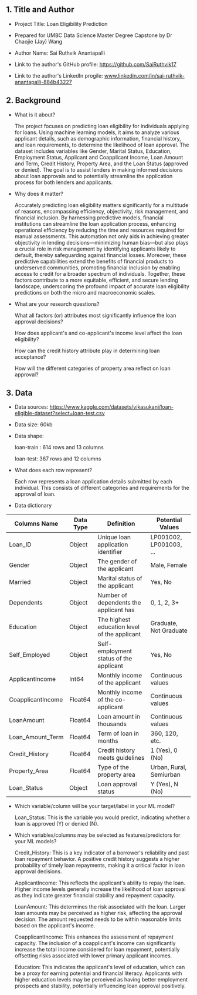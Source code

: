 ## 1. Title and Author

- Project Title: Loan Eligibility Prediction

- Prepared for UMBC Data Science Master Degree Capstone by Dr Chaojie (Jay) Wang

- Author Name: Sai Ruthvik Anantapalli

- Link to the author's GitHub profile: https://github.com/SaiRuthvik17

- Link to the author's LinkedIn progile: www.linkedin.com/in/sai-ruthvik-anantapalli-884b43227
    
## 2. Background

- What is it about?
  
  The project focuses on predicting loan eligibility for individuals applying for loans. Using machine learning models, it aims to analyze various applicant details, such as demographic information, financial history, and loan requirements, to determine the likelihood of loan approval. The dataset includes variables like Gender, Marital Status, Education, Employment Status, Applicant and Coapplicant Income, Loan Amount and Term, Credit History, Property Area, and the Loan Status (approved or denied). The goal is to assist lenders in making informed decisions about loan approvals and to potentially streamline the application process for both lenders and applicants.
  
- Why does it matter?
  
  Accurately predicting loan eligibility matters significantly for a multitude of reasons, encompassing efficiency, objectivity, risk management, and financial inclusion. By harnessing predictive models, financial institutions can streamline the loan application process, enhancing operational efficiency by reducing the time and resources required for manual assessments. This automation not only aids in achieving greater objectivity in lending decisions—minimizing human bias—but also plays a crucial role in risk management by identifying applicants likely to default, thereby safeguarding against financial losses. Moreover, these predictive capabilities extend the benefits of financial products to underserved communities, promoting financial inclusion by enabling access to credit for a broader spectrum of individuals. Together, these factors contribute to a more equitable, efficient, and secure lending landscape, underscoring the profound impact of accurate loan eligibility predictions on both the micro and macroeconomic scales.
  
- What are your research questions?
  
  What all factors (or) attributes most significantly influence the loan approval decisions?
  
  How does applicant's and co-applicant's income level affect the loan eligibility?

  How can the credit history attribute play in determining loan acceptance?

  How will the different categories of property area reflect on loan approval?
  
  
## 3. Data 

- Data sources: https://www.kaggle.com/datasets/vikasukani/loan-eligible-dataset?select=loan-test.csv

- Data size: 60kb

- Data shape:

  loan-train : 614 rows and 13 columns

  loan-test: 367 rows and 12 columns

- What does each row represent?
  
  Each row represents a loan application details submitted by each individual. This consists of different categories and requirements for the approval of loan.

- Data dictionary

| Columns Name        | Data Type | Definition                                          | Potential Values                   |
|---------------------|-----------|-----------------------------------------------------|------------------------------------|
| Loan_ID             | Object    | Unique loan application identifier                  | LP001002, LP001003, ...            |
| Gender              | Object    | The gender of the applicant                         | Male, Female                       |
| Married             | Object    | Marital status of the applicant                     | Yes, No                            |
| Dependents          | Object    | Number of dependents the applicant has              | 0, 1, 2, 3+                        |
| Education           | Object    | The highest education level of the applicant        | Graduate, Not Graduate             |
| Self_Employed       | Object    | Self-employment status of the applicant             | Yes, No                            |
| ApplicantIncome     | Int64     | Monthly income of the applicant                     | Continuous values                  |
| CoapplicantIncome   | Float64   | Monthly income of the co-applicant                  | Continuous values                  |
| LoanAmount          | Float64   | Loan amount in thousands                            | Continuous values                  |
| Loan_Amount_Term    | Float64   | Term of loan in months                              | 360, 120, etc.                     |
| Credit_History      | Float64   | Credit history meets guidelines                     | 1 (Yes), 0 (No)                     |
| Property_Area       | Float64   | Type of the property area                           | Urban, Rural, Semiurban            |
| Loan_Status         | Object    | Loan approval status                                | Y (Yes), N (No)                    |

  
- Which variable/column will be your target/label in your ML model?
  
  Loan_Status: This is the variable you would predict, indicating whether a loan is approved (Y) or denied (N).
    
- Which variables/columns may be selected as features/predictors for your ML models?

  Credit_History: This is a key indicator of a borrower's reliability and past loan repayment behavior. A positive credit history suggests a higher probability of timely loan repayments, making it a critical factor in loan approval decisions.

  ApplicantIncome: This reflects the applicant's ability to repay the loan. Higher income levels generally increase the likelihood of loan approval as they indicate greater financial stability and repayment capacity.

  LoanAmount: This determines the risk associated with the loan. Larger loan amounts may be perceived as higher risk, affecting the approval decision. The amount requested needs to be within reasonable limits based on the applicant's income.

  CoapplicantIncome: This enhances the assessment of repayment capacity. The inclusion of a coapplicant's income can significantly increase the total income considered for loan repayment, potentially offsetting risks associated with lower primary applicant incomes.

  Education: This indicates the applicant's level of education, which can be a proxy for earning potential and financial literacy. Applicants with higher education levels may be perceived as having better employment prospects and stability, potentially influencing loan approval positively.
